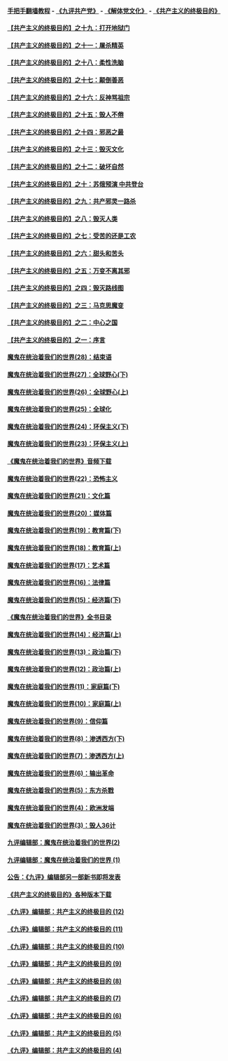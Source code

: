 #### [手把手翻墙教程](https://github.com/gfw-breaker/guides/wiki) -  [《九评共产党》](https://github.com/gfw-breaker/9ping.md?t=05060638) - [《解体党文化》](https://github.com/gfw-breaker/jtdwh.md?t=05060638) - [《共产主义的终极目的》](https://github.com/gfw-breaker/gczydzjmd.md?t=05060638)

#### [【共产主义的终极目的】之十九：打开地狱门](../pages/nsc422/n11206376.md?t=05060638) 

#### [【共产主义的终极目的】之十一：屠杀精英](../pages/nsc422/n11118442.md?t=05060638) 

#### [【共产主义的终极目的】之十八：柔性洗脑](../pages/nsc422/n11199994.md?t=05060638) 

#### [【共产主义的终极目的】之十七：颠倒善恶](../pages/nsc422/n11179782.md?t=05060638) 

#### [【共产主义的终极目的】之十六：反神骂祖宗](../pages/nsc422/n11166798.md?t=05060638) 

#### [【共产主义的终极目的】之十五：毁人不倦](../pages/nsc422/n11166792.md?t=05060638) 

#### [【共产主义的终极目的】之十四：邪恶之最](../pages/nsc422/n11150249.md?t=05060638) 

#### [【共产主义的终极目的】之十三：毁灭文化](../pages/nsc422/n11135227.md?t=05060638) 

#### [【共产主义的终极目的】之十二：破坏自然](../pages/nsc422/n11135214.md?t=05060638) 

#### [【共产主义的终极目的】之十：苏俄预演 中共登台](../pages/nsc422/n11118424.md?t=05060638) 

#### [【共产主义的终极目的】之九：共产邪灵一路杀](../pages/nsc422/n11114139.md?t=05060638) 

#### [【共产主义的终极目的】之八：毁灭人类](../pages/nsc422/n11108503.md?t=05060638) 

#### [【共产主义的终极目的】之七：受苦的还是工农](../pages/nsc422/n11101809.md?t=05060638) 

#### [【共产主义的终极目的】之六：甜头和苦头](../pages/nsc422/n11096971.md?t=05060638) 

#### [【共产主义的终极目的】之五：万变不离其邪](../pages/nsc422/n11091285.md?t=05060638) 

#### [【共产主义的终极目的】之四：毁灭路线图](../pages/nsc422/n11086284.md?t=05060638) 

#### [【共产主义的终极目的】之三：马克思魔变](../pages/nsc422/n11061941.md?t=05060638) 

#### [【共产主义的终极目的】之二：中心之国](../pages/nsc422/n11047728.md?t=05060638) 

#### [【共产主义的终极目的】之一：序言](../pages/nsc422/n11086077.md?t=05060638) 

#### [魔鬼在统治着我们的世界(28)：结束语](../pages/nsc422/n10936246.md?t=05060638) 

#### [魔鬼在统治着我们的世界(27)：全球野心(下)](../pages/nsc422/n10928319.md?t=05060638) 

#### [魔鬼在统治着我们的世界(26)：全球野心(上)](../pages/nsc422/n10900318.md?t=05060638) 

#### [魔鬼在统治着我们的世界(25)：全球化](../pages/nsc422/n10788205.md?t=05060638) 

#### [魔鬼在统治着我们的世界(24)：环保主义(下)](../pages/nsc422/n10695307.md?t=05060638) 

#### [魔鬼在统治着我们的世界(23)：环保主义(上)](../pages/nsc422/n10688613.md?t=05060638) 

#### [《魔鬼在统治着我们的世界》音频下载](../pages/nsc422/n10635553.md?t=05060638) 

#### [魔鬼在统治着我们的世界(22)：恐怖主义](../pages/nsc422/n10614727.md?t=05060638) 

#### [魔鬼在统治着我们的世界(21)：文化篇](../pages/nsc422/n10597706.md?t=05060638) 

#### [魔鬼在统治着我们的世界(20)：媒体篇](../pages/nsc422/n10586579.md?t=05060638) 

#### [魔鬼在统治着我们的世界(19)：教育篇(下)](../pages/nsc422/n10564808.md?t=05060638) 

#### [魔鬼在统治着我们的世界(18)：教育篇(上)](../pages/nsc422/n10526970.md?t=05060638) 

#### [魔鬼在统治着我们的世界(17)：艺术篇](../pages/nsc422/n10499093.md?t=05060638) 

#### [魔鬼在统治着我们的世界(16)：法律篇](../pages/nsc422/n10485969.md?t=05060638) 

#### [魔鬼在统治着我们的世界(15)：经济篇(下)](../pages/nsc422/n10469975.md?t=05060638) 

#### [《魔鬼在统治着我们的世界》全书目录](../pages/nsc422/n10464261.md?t=05060638) 

#### [魔鬼在统治着我们的世界(14)：经济篇(上)](../pages/nsc422/n10457370.md?t=05060638) 

#### [魔鬼在统治着我们的世界(13)：政治篇(下)](../pages/nsc422/n10448270.md?t=05060638) 

#### [魔鬼在统治着我们的世界(12)：政治篇(上)](../pages/nsc422/n10444576.md?t=05060638) 

#### [魔鬼在统治着我们的世界(11)：家庭篇(下)](../pages/nsc422/n10440961.md?t=05060638) 

#### [魔鬼在统治着我们的世界(10)：家庭篇(上)](../pages/nsc422/n10435448.md?t=05060638) 

#### [魔鬼在统治着我们的世界(9)：信仰篇](../pages/nsc422/n10432159.md?t=05060638) 

#### [魔鬼在统治着我们的世界(8)：渗透西方(下)](../pages/nsc422/n10429603.md?t=05060638) 

#### [魔鬼在统治着我们的世界(7)：渗透西方(上)](../pages/nsc422/n10426013.md?t=05060638) 

#### [魔鬼在统治着我们的世界(6)：输出革命](../pages/nsc422/n10421536.md?t=05060638) 

#### [魔鬼在统治着我们的世界(5)：东方杀戮](../pages/nsc422/n10417707.md?t=05060638) 

#### [魔鬼在统治着我们的世界(4)：欧洲发端](../pages/nsc422/n10414890.md?t=05060638) 

#### [魔鬼在统治着我们的世界(3)：毁人36计](../pages/nsc422/n10411583.md?t=05060638) 

#### [九评编辑部：魔鬼在统治着我们的世界(2)](../pages/nsc422/n10410036.md?t=05060638) 

#### [九评编辑部：魔鬼在统治着我们的世界 (1)](../pages/nsc422/n10406825.md?t=05060638) 

#### [公告：《九评》编辑部另一部新书即将发表](../pages/nsc422/n10405104.md?t=05060638) 

#### [《共产主义的终极目的》各种版本下载](../pages/nsc422/n10022138.md?t=05060638) 

#### [《九评》编辑部：共产主义的终极目的 (12)](../pages/nsc422/n9933272.md?t=05060638) 

#### [《九评》编辑部：共产主义的终极目的 (11)](../pages/nsc422/n9924973.md?t=05060638) 

#### [《九评》编辑部：共产主义的终极目的 (10)](../pages/nsc422/n9920883.md?t=05060638) 

#### [《九评》编辑部：共产主义的终极目的 (9)](../pages/nsc422/n9916363.md?t=05060638) 

#### [《九评》编辑部：共产主义的终极目的 (8)](../pages/nsc422/n9912488.md?t=05060638) 

#### [《九评》编辑部：共产主义的终极目的 (7)](../pages/nsc422/n9901176.md?t=05060638) 

#### [《九评》编辑部：共产主义的终极目的 (6)](../pages/nsc422/n9899359.md?t=05060638) 

#### [《九评》编辑部：共产主义的终极目的 (5)](../pages/nsc422/n9893174.md?t=05060638) 

#### [《九评》编辑部：共产主义的终极目的 (4)](../pages/nsc422/n9891246.md?t=05060638) 

